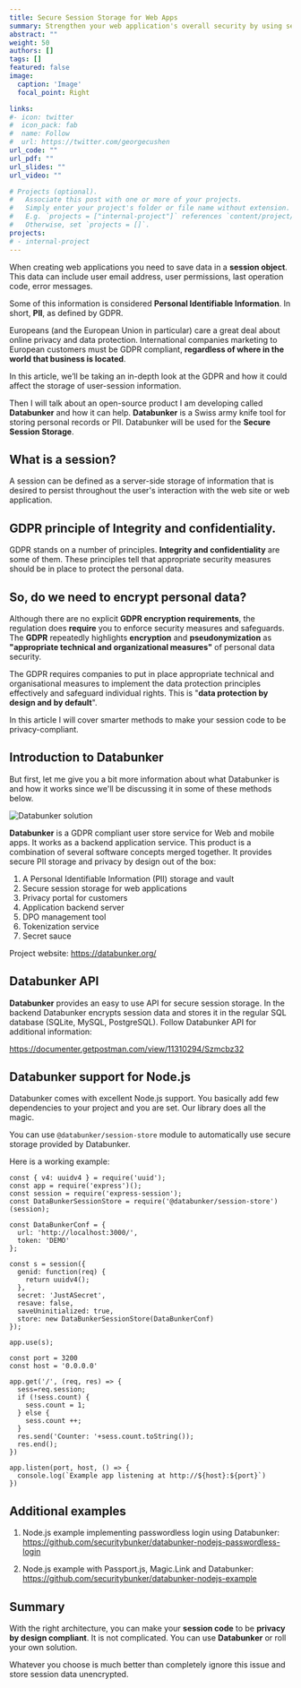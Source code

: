 ```yaml
---
title: Secure Session Storage for Web Apps
summary: Strengthen your web application's overall security by using secure sessions stored in Databunker.
abstract: ""
weight: 50
authors: []
tags: []
featured: false
image:
  caption: 'Image'
  focal_point: Right

links:
#- icon: twitter
#  icon_pack: fab
#  name: Follow
#  url: https://twitter.com/georgecushen
url_code: ""
url_pdf: ""
url_slides: ""
url_video: ""

# Projects (optional).
#   Associate this post with one or more of your projects.
#   Simply enter your project's folder or file name without extension.
#   E.g. `projects = ["internal-project"]` references `content/project/deep-learning/index.md`.
#   Otherwise, set `projects = []`.
projects:
# - internal-project
---
```


When creating web applications you need to save data in a **session object**. This data can include user email address, user permissions, last operation code, error messages.

Some of this information is considered **Personal Identifiable Information**. In short, **PII**, as defined by GDPR.

Europeans (and the European Union in particular) care a great deal about online privacy and data protection. International companies marketing to European customers must be GDPR compliant, **regardless of where in the world that business is located**.

In this article, we’ll be taking an in-depth look at the GDPR and how it could affect the storage of user-session information.

Then I will talk about an open-source product I am developing called **Databunker** and how it can help. **Databunker** is a Swiss army knife tool for storing personal records or PII. Databunker will be used for the **Secure Session Storage**.

## What is a session?
A session can be defined as a server-side storage of information that is desired to persist throughout the user's interaction with the web site or web application. 

## GDPR principle of Integrity and confidentiality.
GDPR stands on a number of principles. **Integrity and confidentiality** are some of them. These principles tell that appropriate security measures should be in place to protect the personal data.

## So, do we need to encrypt personal data?
Although there are no explicit **GDPR encryption requirements**, the regulation does **require** you to enforce security measures and safeguards. The **GDPR** repeatedly highlights **encryption** and **pseudonymization** as **"appropriate technical and organizational measures"** of personal data security.

The GDPR requires companies to put in place appropriate technical and organisational measures to implement the data protection principles effectively and safeguard individual rights. This is "**data protection by design and by default**".

In this article I will cover smarter methods to make your session code to be privacy-compliant.

## Introduction to Databunker

But first, let me give you a bit more information about what Databunker is and how it works since we'll be discussing it in some of these methods below.

![Databunker solution](/doc/architecture/databunker-solution.png)

**Databunker** is a GDPR compliant user store service for Web and mobile apps. It works as a backend application service. This product is a combination of several software concepts merged together. It provides secure PII storage and privacy by design out of the box:

1. A Personal Identifiable Information (PII) storage and vault
1. Secure session storage for web applications
1. Privacy portal for customers
1. Application backend server
1. DPO management tool
1. Tokenization service
1. Secret sauce

Project website: https://databunker.org/

## Databunker API

**Databunker** provides an easy to use API for secure session storage. In the backend Databunker encrypts session data and stores it in the regular SQL database (SQLite, MySQL, PostgreSQL). Follow Databunker API for additional information:

https://documenter.getpostman.com/view/11310294/Szmcbz32

## Databunker support for Node.js

Databunker comes with excellent Node.js support. You basically add few dependencies to your project and you are set. Our library does all the magic.

You can use ``@databunker/session-store`` module to automatically use secure storage provided by Databunker.


Here is a working example:

```
const { v4: uuidv4 } = require('uuid');
const app = require('express')();
const session = require('express-session');
const DataBunkerSessionStore = require('@databunker/session-store')(session);

const DataBunkerConf = {
  url: 'http://localhost:3000/',
  token: 'DEMO'
};

const s = session({
  genid: function(req) {
    return uuidv4();
  },
  secret: 'JustASecret',
  resave: false,
  saveUninitialized: true,
  store: new DataBunkerSessionStore(DataBunkerConf)
});

app.use(s);

const port = 3200
const host = '0.0.0.0'

app.get('/', (req, res) => {
  sess=req.session;
  if (!sess.count) {
    sess.count = 1;
  } else {
    sess.count ++;
  }
  res.send('Counter: '+sess.count.toString());
  res.end();
})

app.listen(port, host, () => {
  console.log(`Example app listening at http://${host}:${port}`)
})
```

## Additional examples
1. Node.js example implementing passwordless login using Databunker:
https://github.com/securitybunker/databunker-nodejs-passwordless-login

2. Node.js example with Passport.js, Magic.Link and Databunker:
https://github.com/securitybunker/databunker-nodejs-example

## Summary
With the right architecture, you can make your **session code** to be **privacy by design compliant**. It is not complicated. You can use **Databunker** or roll your own solution.

Whatever you choose is much better than completely ignore this issue and store session data unencrypted.
